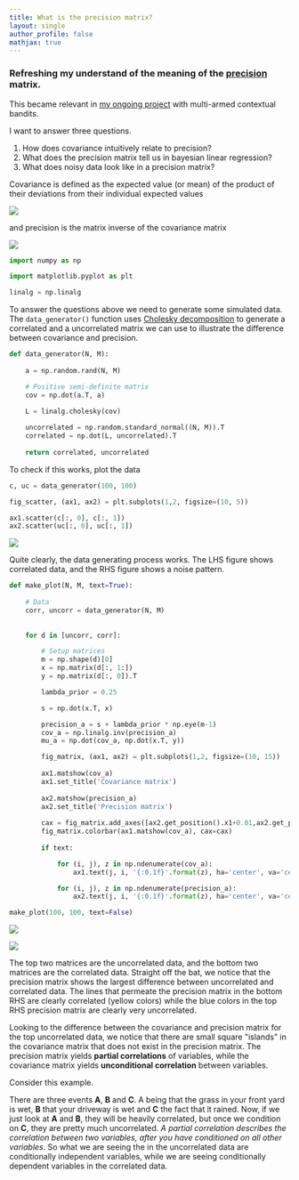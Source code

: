 ```yaml
---
title: What is the precision matrix? 
layout: single
author_profile: false
mathjax: true
---
```


### Refreshing my understand of the meaning of the [precision](https://en.wikipedia.org/wiki/Precision_(statistics)) matrix.

This became relevant in [my ongoing project](https://tmorville.github.io//rl-svd_1/) with multi-armed contextual bandits.

I want to answer three questions.

1. How does covariance intuitively relate to precision?
2. What does the precision matrix tell us in bayesian linear regression?
3. What does noisy data look like in a precision matrix?

Covariance is defined as the expected value (or mean) of the product of their deviations from their individual expected values

![](https://i.imgur.com/utA8qy1.jpg)

and precision is the matrix inverse of the covariance matrix

![](https://i.imgur.com/tPawtop.jpg)

```python
import numpy as np

import matplotlib.pyplot as plt

linalg = np.linalg
```

To answer the questions above we need to generate some simulated data. The `data_generator()` function uses [Cholesky decomposition](https://en.wikipedia.org/wiki/Cholesky_decomposition) to generate a correlated and a uncorrelated matrix we can use to illustrate the difference between covariance and precision.


```python
def data_generator(N, M):
    
    a = np.random.rand(N, M)

    # Positive semi-definite matrix
    cov = np.dot(a.T, a)
    
    L = linalg.cholesky(cov)

    uncorrelated = np.random.standard_normal((N, M)).T
    correlated = np.dot(L, uncorrelated).T
    
    return correlated, uncorrelated
```

To check if this works, plot the data


```python
c, uc = data_generator(100, 100)

fig_scatter, (ax1, ax2) = plt.subplots(1,2, figsize=(10, 5))

ax1.scatter(c[:, 0], c[:, 1])
ax2.scatter(uc[:, 0], uc[:, 1])
```

![](https://i.imgur.com/S5xu2zo.png)

Quite clearly, the data generating process works. The LHS figure shows correlated data, and the RHS figure shows a noise pattern.


```python
def make_plot(N, M, text=True):
    
    # Data
    corr, uncorr = data_generator(N, M)
    
    
    for d in [uncorr, corr]:

        # Setup matrices
        m = np.shape(d)[0]
        x = np.matrix(d[:, 1:])
        y = np.matrix(d[:, 0]).T

        lambda_prior = 0.25

        s = np.dot(x.T, x)

        precision_a = s + lambda_prior * np.eye(m-1)
        cov_a = np.linalg.inv(precision_a)
        mu_a = np.dot(cov_a, np.dot(x.T, y))

        fig_matrix, (ax1, ax2) = plt.subplots(1,2, figsize=(10, 15))
                
        ax1.matshow(cov_a)
        ax1.set_title('Covariance matrix')
        
        ax2.matshow(precision_a)
        ax2.set_title('Precision matrix')
        
        cax = fig_matrix.add_axes([ax2.get_position().x1+0.01,ax2.get_position().y0,0.02,ax2.get_position().height])
        fig_matrix.colorbar(ax1.matshow(cov_a), cax=cax)
                
        if text:

            for (i, j), z in np.ndenumerate(cov_a):
                ax1.text(j, i, '{:0.1f}'.format(z), ha='center', va='center')

            for (i, j), z in np.ndenumerate(precision_a):
                ax2.text(j, i, '{:0.1f}'.format(z), ha='center', va='center')    
```


```python
make_plot(100, 100, text=False)
```


![](https://i.imgur.com/S4qTaz5.png)

![](https://i.imgur.com/Jyq5dFy.png)

The top two matrices are the uncorrelated data, and the bottom two matrices are the correlated data. Straight off the bat, we notice that the precision matrix shows the largest difference between uncorrelated and correlated data. The lines that permeate the precision matrix in the bottom RHS are clearly correlated (yellow colors) while the blue colors in the top RHS precision matrix are clearly very uncorrelated. 

Looking to the difference between the covariance and precision matrix for the top uncorrelated data, we notice that there are small square "islands" in the covariance matrix that does not exist in the precision matrix. The precision matrix yields **partial correlations** of variables, while the covariance matrix yields **unconditional correlation** between variables. 

Consider this example.

There are three events **A**, **B** and **C**. A being that the grass in your front yard is wet, **B** that your driveway is wet and **C** the fact that it rained. Now, if we just look at **A** and **B**, they will be heavily correlated, but once we condition on **C**, they are pretty much uncorrelated. *A partial correlation describes the correlation between two variables, after you have conditioned on all other variables*. So what we are seeing the in the uncorrelated data are conditionally independent variables, while we are seeing conditionally dependent variables in the correlated data.
